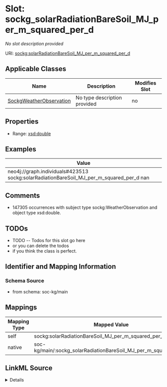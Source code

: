 

# Slot: sockg_solarRadiationBareSoil_MJ_per_m_squared_per_d


_No slot description provided_





URI: [sockg:solarRadiationBareSoil_MJ_per_m_squared_per_d](http://www.semanticweb.org/sockg/ontologies/2024/0/soil-carbon-ontology/solarRadiationBareSoil_MJ_per_m_squared_per_d)



<!-- no inheritance hierarchy -->





## Applicable Classes

| Name | Description | Modifies Slot |
| --- | --- | --- |
| [SockgWeatherObservation](../classes/SockgWeatherObservation.md) | No type description provided |  no  |







## Properties

* Range: [xsd:double](http://www.w3.org/2001/XMLSchema#double)






## Examples

| Value |
| --- |
| neo4j://graph.individuals#423513 sockg:solarRadiationBareSoil_MJ_per_m_squared_per_d nan |

## Comments

* 147305 occurrences with subject type sockg:WeatherObservation and object type xsd:double.

## TODOs

* TODO -- Todos for this slot go here
* or you can delete the todos
* if you think the class is perfect.

## Identifier and Mapping Information







### Schema Source


* from schema: soc-kg/main




## Mappings

| Mapping Type | Mapped Value |
| ---  | ---  |
| self | sockg:solarRadiationBareSoil_MJ_per_m_squared_per_d |
| native | soc-kg/main/:sockg_solarRadiationBareSoil_MJ_per_m_squared_per_d |




## LinkML Source

<details>
```yaml
name: sockg_solarRadiationBareSoil_MJ_per_m_squared_per_d
description: No slot description provided
todos:
- TODO -- Todos for this slot go here
- or you can delete the todos
- if you think the class is perfect.
comments:
- 147305 occurrences with subject type sockg:WeatherObservation and object type xsd:double.
examples:
- value: neo4j://graph.individuals#423513 sockg:solarRadiationBareSoil_MJ_per_m_squared_per_d
    nan
from_schema: soc-kg/main
rank: 1000
slot_uri: sockg:solarRadiationBareSoil_MJ_per_m_squared_per_d
alias: sockg_solarRadiationBareSoil_MJ_per_m_squared_per_d
domain_of:
- sockg_WeatherObservation
range: double

```
</details>